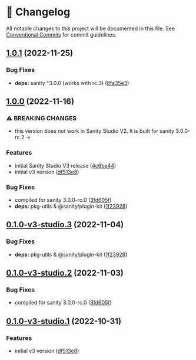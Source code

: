 <!-- markdownlint-disable --><!-- textlint-disable -->

# 📓 Changelog

All notable changes to this project will be documented in this file. See
[Conventional Commits](https://conventionalcommits.org) for commit guidelines.

## [1.0.1](https://github.com/sanity-io/sanity-plugin-hotspot-array/compare/v1.0.0...v1.0.1) (2022-11-25)

### Bug Fixes

- **deps:** sanity ^3.0.0 (works with rc.3) ([8fa35e3](https://github.com/sanity-io/sanity-plugin-hotspot-array/commit/8fa35e30633edd97a9e437a2cf130373b6ca3e61))

## [1.0.0](https://github.com/sanity-io/sanity-plugin-hotspot-array/compare/v0.0.8...v1.0.0) (2022-11-16)

### ⚠ BREAKING CHANGES

- this version does not work in Sanity Studio V2.
  It is built for sanity 3.0.0-rc.2 ->

### Features

- initial Sanity Studio V3 release ([4c6be44](https://github.com/sanity-io/sanity-plugin-hotspot-array/commit/4c6be44a9dd62d776d633ac493264bd6478109df))
- initial v3 version ([df513e8](https://github.com/sanity-io/sanity-plugin-hotspot-array/commit/df513e8597862226af5464b2411cc925c0a05744))

### Bug Fixes

- compiled for sanity 3.0.0-rc.0 ([3fd605f](https://github.com/sanity-io/sanity-plugin-hotspot-array/commit/3fd605f993de5631410ed7e25d55af39d9f36cca))
- **deps:** pkg-utils & @sanity/plugin-kit ([1f23928](https://github.com/sanity-io/sanity-plugin-hotspot-array/commit/1f239289bddaede28ad5098bdcfeb98fd87eeb76))

## [0.1.0-v3-studio.3](https://github.com/sanity-io/sanity-plugin-hotspot-array/compare/v0.1.0-v3-studio.2...v0.1.0-v3-studio.3) (2022-11-04)

### Bug Fixes

- **deps:** pkg-utils & @sanity/plugin-kit ([1f23928](https://github.com/sanity-io/sanity-plugin-hotspot-array/commit/1f239289bddaede28ad5098bdcfeb98fd87eeb76))

## [0.1.0-v3-studio.2](https://github.com/sanity-io/sanity-plugin-hotspot-array/compare/v0.1.0-v3-studio.1...v0.1.0-v3-studio.2) (2022-11-03)

### Bug Fixes

- compiled for sanity 3.0.0-rc.0 ([3fd605f](https://github.com/sanity-io/sanity-plugin-hotspot-array/commit/3fd605f993de5631410ed7e25d55af39d9f36cca))

## [0.1.0-v3-studio.1](https://github.com/sanity-io/sanity-plugin-hotspot-array/compare/v0.0.8...v0.1.0-v3-studio.1) (2022-10-31)

### Features

- initial v3 version ([df513e8](https://github.com/sanity-io/sanity-plugin-hotspot-array/commit/df513e8597862226af5464b2411cc925c0a05744))
